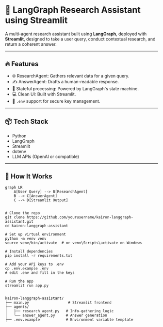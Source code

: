 # 🧠 LangGraph Research Assistant using Streamlit

A multi-agent research assistant built using **LangGraph**, deployed with **Streamlit**, designed to take a user query, conduct contextual research, and return a coherent answer.

---

## 🔥 Features

- 🌐 ResearchAgent: Gathers relevant data for a given query.
- ✍️ AnswerAgent: Drafts a human-readable response.
- 🔄 Stateful processing: Powered by LangGraph's state machine.
- 💻 Clean UI: Built with Streamlit.
- 🔐 `.env` support for secure key management.

---

## 📦 Tech Stack

- Python
- LangGraph
- Streamlit
- dotenv
- LLM APIs (OpenAI or compatible)

---

## 🚀 How It Works

```mermaid
graph LR
    A[User Query] --> B[ResearchAgent]
    B --> C[AnswerAgent]
    C --> D[Streamlit Output]


# Clone the repo
git clone https://github.com/yourusername/kairon-langgraph-assistant.git
cd kairon-langgraph-assistant

# Set up virtual environment
python -m venv venv
source venv/bin/activate  # or venv\Scripts\activate on Windows

# Install dependencies
pip install -r requirements.txt

# Add your API keys to .env
cp .env.example .env
# edit .env and fill in the keys

# Run the app
streamlit run app.py


kairon-langgraph-assistant/
├── main.py                  # Streamlit frontend
├── agents/
│   ├── research_agent.py   # Info-gathering logic
│   └── answer_agent.py     # Answer generation
├── .env.example            # Environment variable template

